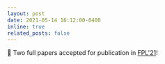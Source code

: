```yaml
---
layout: post
date: 2021-05-14 16:12:00-0400
inline: true
related_posts: false
---
```


📜 Two full papers accepted for publication in [FPL'21](https://cfaed.tu-dresden.de/fpl2021/welcome-to-fpl2021)!
